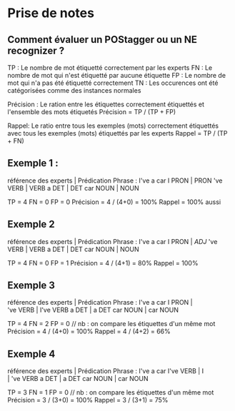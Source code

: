 # Prise de notes

## Comment évaluer un POStagger ou un NE recognizer ?

TP : Le nombre de mot étiquetté correctement par les experts
FN : Le nombre de mot qui n'est étiquetté par aucune étiquette
FP : Le nombre de mot qui n'a pas été étiquetté correctement
TN : Les occurences ont été catégorisées comme des instances normales

Précision : Le ration entre les étiquettes correctement étiquettés et l'ensemble des mots étiquetés 
Précision = TP / (TP + FP)

Rappel: Le ratio entre tous les exemples (mots) correctement étiquettés avec tous les exemples (mots) étiquettés par les experts
Rappel = TP / (TP + FN)

## Exemple 1 : 
référence des experts   |   Prédication
            Phrase : I've a car
I   PRON                |   PRON
've VERB                |   VERB
a   DET                 |   DET
car NOUN                |   NOUN

TP = 4
FN = 0
FP = 0
Précision = 4 / (4+0) = 100%
Rappel = 100% aussi


## Exemple 2
référence des experts   |   Prédication
            Phrase : I've a car
I   PRON                |   *ADJ*
've VERB                |   VERB
a   DET                 |   DET
car NOUN                |   NOUN

TP = 4
FN = 0
FP = 1
Précision = 4 / (4+1) = 80%
Rappel = 100%


## Exemple 3
référence des experts   |   Prédication
            Phrase : I've a car
I   PRON                |   
've VERB                |   I've    VERB
a   DET                 |   a       DET
car NOUN                |   car     NOUN

TP = 4
FN = 2
FP = 0      // nb : on compare les étiquettes d'un même mot 
Précision = 4 / (4+0) = 100%
Rappel = 4 / (4+2) = 66%


## Exemple 4
référence des experts   |   Prédication
            Phrase : I've a car
I've   VERB             |   I   
                        |   've     VERB
a   DET                 |   a       DET
car NOUN                |   car     NOUN

TP = 3
FN = 1
FP = 0      // nb : on compare les étiquettes d'un même mot 
Précision = 3 / (3+0) = 100%
Rappel = 3 / (3+1) = 75%